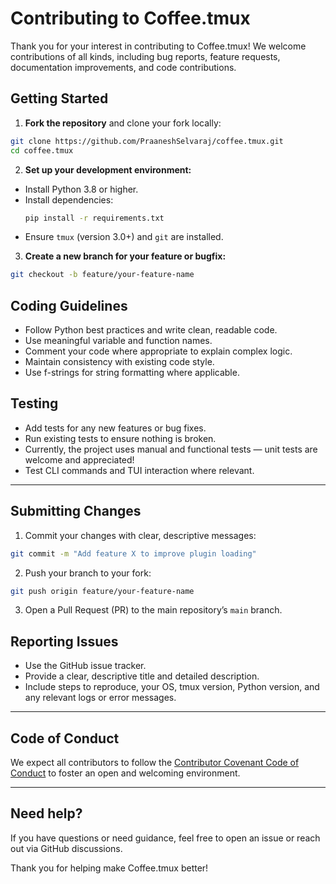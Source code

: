 # Contributing to Coffee.tmux

Thank you for your interest in contributing to Coffee.tmux! We welcome contributions of all kinds, including bug reports, feature requests, documentation improvements, and code contributions.

## Getting Started

1. **Fork the repository** and clone your fork locally:
```bash
git clone https://github.com/PraaneshSelvaraj/coffee.tmux.git
cd coffee.tmux
```

2. **Set up your development environment:**
- Install Python 3.8 or higher.
- Install dependencies:
  ```bash
  pip install -r requirements.txt
  ```
- Ensure `tmux` (version 3.0+) and `git` are installed.

3. **Create a new branch for your feature or bugfix:**
```bash
git checkout -b feature/your-feature-name
```

## Coding Guidelines

- Follow Python best practices and write clean, readable code.
- Use meaningful variable and function names.
- Comment your code where appropriate to explain complex logic.
- Maintain consistency with existing code style.
- Use f-strings for string formatting where applicable.


## Testing

- Add tests for any new features or bug fixes.
- Run existing tests to ensure nothing is broken.
- Currently, the project uses manual and functional tests — unit tests are welcome and appreciated!
- Test CLI commands and TUI interaction where relevant.

---

## Submitting Changes

1. Commit your changes with clear, descriptive messages:
```bash
git commit -m "Add feature X to improve plugin loading"
```

2. Push your branch to your fork:
```bash
git push origin feature/your-feature-name
```

3. Open a Pull Request (PR) to the main repository’s `main` branch.

## Reporting Issues

- Use the GitHub issue tracker.
- Provide a clear, descriptive title and detailed description.
- Include steps to reproduce, your OS, tmux version, Python version, and any relevant logs or error messages.

---

## Code of Conduct

We expect all contributors to follow the [Contributor Covenant Code of Conduct](https://www.contributor-covenant.org/version/2/1/code_of_conduct.html) to foster an open and welcoming environment.

---

## Need help?

If you have questions or need guidance, feel free to open an issue or reach out via GitHub discussions.

Thank you for helping make Coffee.tmux better!